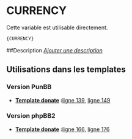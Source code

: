 # CURRENCY


Cette variable est utilisable directement.

```html
{CURRENCY}
```

##Description
[*Ajouter une description*](https://fa-tvars.appspot.com/var/CURRENCY)

## Utilisations dans les templates

### Version PunBB

* __[Template donate](../tpl/var/punbb/donate.md#readme) :__[ligne 139](../tpl/src/punbb/donate.tpl#L139), [ligne 149](../tpl/src/punbb/donate.tpl#L149)

### Version phpBB2

* __[Template donate](../tpl/var/subsilver/donate.md#readme) :__[ligne 166](../tpl/src/subsilver/donate.tpl#L166), [ligne 176](../tpl/src/subsilver/donate.tpl#L176)
